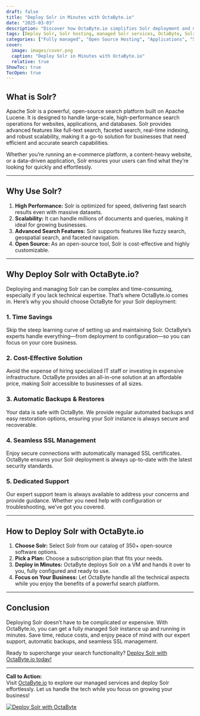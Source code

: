 ```yaml
---
draft: false
title: "Deploy Solr in Minutes with OctaByte.io"
date: "2025-03-03"
description: "Discover how OctaByte.io simplifies Solr deployment and management. Learn what Solr is, why it’s essential for search functionality, and how OctaByte’s fully managed services save you time, money, and effort."
tags: [Deploy Solr, Solr hosting, managed Solr services, OctaByte, Solr deployment, open-source search platform, Solr benefits, managed IT services, Solr backup, SSL management, Solr support]
categories: ["Fully managed", "Open Source Hosting", "Applications", "Search", "Solr"]
cover:
  image: images/cover.png
  caption: "Deploy Solr in Minutes with OctaByte.io"
  relative: true
ShowToc: true
TocOpen: true
---
```



## What is Solr?

Apache Solr is a powerful, open-source search platform built on Apache Lucene. It is designed to handle large-scale, high-performance search operations for websites, applications, and databases. Solr provides advanced features like full-text search, faceted search, real-time indexing, and robust scalability, making it a go-to solution for businesses that need efficient and accurate search capabilities.

Whether you’re running an e-commerce platform, a content-heavy website, or a data-driven application, Solr ensures your users can find what they’re looking for quickly and effortlessly.

---

## Why Use Solr?

1. **High Performance:** Solr is optimized for speed, delivering fast search results even with massive datasets.  
2. **Scalability:** It can handle millions of documents and queries, making it ideal for growing businesses.  
3. **Advanced Search Features:** Solr supports features like fuzzy search, geospatial search, and faceted navigation.  
4. **Open Source:** As an open-source tool, Solr is cost-effective and highly customizable.  

---

## Why Deploy Solr with OctaByte.io?

Deploying and managing Solr can be complex and time-consuming, especially if you lack technical expertise. That’s where OctaByte.io comes in. Here’s why you should choose OctaByte for your Solr deployment:

### 1. **Time Savings**  
Skip the steep learning curve of setting up and maintaining Solr. OctaByte’s experts handle everything—from deployment to configuration—so you can focus on your core business.

### 2. **Cost-Effective Solution**  
Avoid the expense of hiring specialized IT staff or investing in expensive infrastructure. OctaByte provides an all-in-one solution at an affordable price, making Solr accessible to businesses of all sizes.

### 3. **Automatic Backups & Restores**  
Your data is safe with OctaByte. We provide regular automated backups and easy restoration options, ensuring your Solr instance is always secure and recoverable.

### 4. **Seamless SSL Management**  
Enjoy secure connections with automatically managed SSL certificates. OctaByte ensures your Solr deployment is always up-to-date with the latest security standards.

### 5. **Dedicated Support**  
Our expert support team is always available to address your concerns and provide guidance. Whether you need help with configuration or troubleshooting, we’ve got you covered.

---

## How to Deploy Solr with OctaByte.io

1. **Choose Solr:** Select Solr from our catalog of 350+ open-source software options.  
2. **Pick a Plan:** Choose a subscription plan that fits your needs.  
3. **Deploy in Minutes:** OctaByte deploys Solr on a VM and hands it over to you, fully configured and ready to use.  
4. **Focus on Your Business:** Let OctaByte handle all the technical aspects while you enjoy the benefits of a powerful search platform.  

---

## Conclusion

Deploying Solr doesn’t have to be complicated or expensive. With OctaByte.io, you can get a fully managed Solr instance up and running in minutes. Save time, reduce costs, and enjoy peace of mind with our expert support, automatic backups, and seamless SSL management.  

Ready to supercharge your search functionality? [Deploy Solr with OctaByte.io today!](#)  

---

**Call to Action:**  
Visit [OctaByte.io](https://octabyte.io) to explore our managed services and deploy Solr effortlessly. Let us handle the tech while you focus on growing your business!

[![Deploy Solr with OctaByte](/images/deploy-on-octabyte.png)](https://octabyte.io/fully-managed-open-source-services/applications/search/solr)